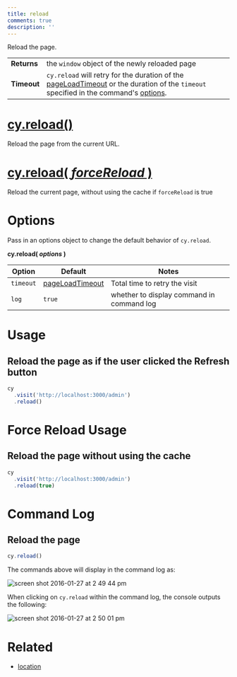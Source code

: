 ```yaml
---
title: reload
comments: true
description: ''
---
```


Reload the page.

| | |
|--- | --- |
| **Returns** | the `window` object of the newly reloaded page |
| **Timeout** | `cy.reload` will retry for the duration of the [pageLoadTimeout](https://on.cypress.io/guides/configuration#timeouts) or the duration of the `timeout` specified in the command's [options](#options).  |

# [cy.reload()](#usage)

Reload the page from the current URL.

# [cy.reload( *forceReload* )](#force-reload-usage)

Reload the current page, without using the cache if `forceReload` is true

# Options

Pass in an options object to change the default behavior of `cy.reload`.

**cy.reload( *options* )**

Option | Default | Notes
--- | --- | ---
`timeout`      | [pageLoadTimeout](https://on.cypress.io/guides/configuration#timeouts) | Total time to retry the visit
`log` | `true` | whether to display command in command log

# Usage

## Reload the page as if the user clicked the Refresh button

```javascript
cy
  .visit('http://localhost:3000/admin')
  .reload()
```

# Force Reload Usage

## Reload the page without using the cache

```javascript
cy
  .visit('http://localhost:3000/admin')
  .reload(true)
```

# Command Log

## Reload the page

```javascript
cy.reload()
```

The commands above will display in the command log as:

![screen shot 2016-01-27 at 2 49 44 pm](https://cloud.githubusercontent.com/assets/1271364/12626196/6deb6fd0-c505-11e5-8803-cd2998ec0a12.png)

When clicking on `cy.reload` within the command log, the console outputs the following:

![screen shot 2016-01-27 at 2 50 01 pm](https://cloud.githubusercontent.com/assets/1271364/12626199/71a62ea8-c505-11e5-97cf-e7e4b92015e3.png)

# Related

- [location](https://on.cypress.io/api/location)
